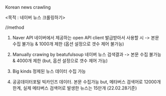 Korean news crawling 

<목적 : 네이버 뉴스 크롤링하기>

//method
1. Naver API
네이버에서 제공하는 open API client 발급받아서 사용할 시 -> 본문 수집 불가능 & 1000개 제한 (옵션 설정으로 갯수 제어 불가능)

2. Manually crawing by beatufulsoup 
네이버 뉴스 검색결과 -> 본문 수집 불가능 & 4000개 제한 (but, 옵션 설정으로 갯수 제어 가능)

3. Big kinds
정제된 뉴스 데이터 수집 가능 
  
4. 공공데이터포털 
빅카인즈 데이터. 본문 수집가능 but, 메타버스 검색어로 12000개 한계, 실제 메타버스 검색어로 발생한 뉴스는 15만개 (22.02.28기준)
